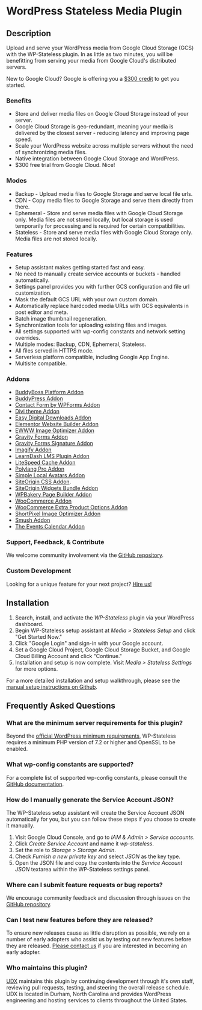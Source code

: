 # WordPress Stateless Media Plugin

## Description

Upload and serve your WordPress media from Google Cloud Storage (GCS) with the WP-Stateless plugin. In as little as two minutes, you will be benefitting from serving your media from Google Cloud's distributed servers.

New to Google Cloud? Google is offering you a [$300 credit](https://console.cloud.google.com/freetrial?referralId=e1c28cf728ff49b38d4eb5add3f5bfc8) to get you started.

### Benefits
* Store and deliver media files on Google Cloud Storage instead of your server.
* Google Cloud Storage is geo-redundant, meaning your media is delivered by the closest server - reducing latency and improving page speed.
* Scale your WordPress website across multiple servers without the need of synchronizing media files.
* Native integration between Google Cloud Storage and WordPress.
* $300 free trial from Google Cloud. Nice!

### Modes
* Backup - Upload media files to Google Storage and serve local file urls.
* CDN - Copy media files to Google Storage and serve them directly from there.
* Ephemeral - Store and serve media files with Google Cloud Storage only. Media files are not stored locally, but local storage is used temporarily for processing and is required for certain compatibilities.
* Stateless - Store and serve media files with Google Cloud Storage only. Media files are not stored locally.

### Features
* Setup assistant makes getting started fast and easy.
* No need to manually create service accounts or buckets - handled automatically.
* Settings panel provides you with further GCS configuration and file url customization.
* Mask the default GCS URL with your own custom domain.
* Automatically replace hardcoded media URLs with GCS equivalents in post editor and meta.
* Batch image thumbnail regeneration.
* Synchronization tools for uploading existing files and images.
* All settings supported with wp-config constants and network setting overrides.
* Multiple modes: Backup, CDN, Ephemeral, Stateless.
* All files served in HTTPS mode.
* Serverless platform compatible, including Google App Engine.
* Multisite compatible.

### Addons
* [BuddyBoss Platform Addon](https://github.com/udx/wp-stateless-buddyboss-addon)
* [BuddyPress Addon](https://github.com/udx/wp-stateless-buddypress-addon)
* [Contact Form by WPForms Addon](https://github.com/udx/wp-stateless-wp-forms-lite-addon)
* [Divi theme Addon](https://github.com/udx/wp-stateless-divi-addon)
* [Easy Digital Downloads Addon](https://github.com/udx/wp-stateless-easy-digital-downloads-addon)
* [Elementor Website Builder Addon](https://github.com/udx/wp-stateless-elementor-addon)
* [EWWW Image Optimizer Addon](https://github.com/udx/wp-stateless-ewww-addon)
* [Gravity Forms Addon](https://github.com/udx/wp-stateless-gravity-forms-addon)
* [Gravity Forms Signature Addon](https://github.com/udx/wp-stateless-gravity-forms-signature-addon)
* [Imagify Addon](https://github.com/udx/wp-stateless-imagify-addon)
* [LearnDash LMS Plugin Addon](https://github.com/udx/wp-stateless-learndash-addon)
* [LiteSpeed Cache Addon](https://github.com/udx/wp-stateless-litespeed-cache-addon)
* [Polylang Pro Addon](https://github.com/udx/wp-stateless-polylang-pro-addon)
* [Simple Local Avatars Addon](https://github.com/udx/wp-stateless-simple-local-avatars-addon)
* [SiteOrigin CSS Addon](https://github.com/udx/wp-stateless-siteorigin-css-addon).
* [SiteOrigin Widgets Bundle Addon](https://github.com/udx/wp-stateless-siteorigin-widgets-bundle-addon)
* [WPBakery Page Builder Addon](https://github.com/udx/wp-stateless-wpbakery-page-builder-addon)
* [WooCommerce Addon](https://github.com/udx/wp-stateless-woocommerce-addon)
* [WooCommerce Extra Product Options Addon](https://github.com/udx/wp-stateless-woo-extra-product-options-addon)
* [ShortPixel Image Optimizer Addon](https://github.com/udx/wp-stateless-shortpixel-addon)
* [Smush Addon](https://github.com/udx/wp-stateless-wp-smushit-addon)
* [The Events Calendar Addon](https://github.com/udx/wp-stateless-the-events-calendar-addon)

### Support, Feedback, & Contribute
We welcome community involvement via the [GitHub repository](https://github.com/udx/wp-stateless).

### Custom Development
Looking for a unique feature for your next project? [Hire us!](https://udx.io/)

## Installation

1. Search, install, and activate the *WP-Stateless* plugin via your WordPress dashboard.
2. Begin WP-Stateless setup assistant at *Media > Stateless Setup* and click "Get Started Now."
3. Click "Google Login" and sign-in with your Google account.
4. Set a Google Cloud Project, Google Cloud Storage Bucket, and Google Cloud Billing Account and click "Continue."
5. Installation and setup is now complete. Visit *Media > Stateless Settings* for more options.

For a more detailed installation and setup walkthrough, please see the [manual setup instructions on Github](https://wp-stateless.github.io/docs/manual-setup/).

## Frequently Asked Questions

### What are the minimum server requirements for this plugin?

Beyond the [official WordPress minimum requirements](https://codex.wordpress.org/Template:Server_requirements), WP-Stateless requires a minimum PHP version of 7.2 or higher and OpenSSL to be enabled.

### What wp-config constants are supported?

For a complete list of supported wp-config constants, please consult the [GitHub documentation](https://wp-stateless.github.io/docs/constants/).

### How do I manually generate the Service Account JSON?

The WP-Stateless setup assistant will create the Service Account JSON automatically for you, but you can follow these steps if you choose to create it manually.

1. Visit Google Cloud Console, and go to *IAM & Admin > Service accounts*.
2. Click *Create Service Account* and name it *wp-stateless*.
3. Set the role to *Storage > Storage Admin*.
4. Check *Furnish a new private key* and select *JSON* as the key type.
5. Open the JSON file and copy the contents into the *Service Account JSON* textarea within the WP-Stateless settings panel.

### Where can I submit feature requests or bug reports?

We encourage community feedback and discussion through issues on the [GitHub repository](https://github.com/udx/wp-stateless/issues).

### Can I test new features before they are released?

To ensure new releases cause as little disruption as possible, we rely on a number of early adopters who assist us by testing out new features before they are released. [Please contact us](https://udx.io/) if you are interested in becoming an early adopter.

### Who maintains this plugin?

[UDX](https://udx.io/) maintains this plugin by continuing development through it's own staff, reviewing pull requests, testing, and steering the overall release schedule. UDX is located in Durham, North Carolina and provides WordPress engineering and hosting services to clients throughout the United States.
